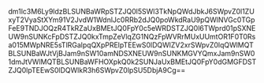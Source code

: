 dm1lc3M6Ly9ldzBLSUNBaWRpSTZJQ0l5SWl3TkNpQWdJbkJ6SWpvZ0l1ZUxyT2VyaStXYm91V2JvdW1WdnlJc0RRb2dJQ0poWkdRaU9pQWlNVGc0TGpFeE9TNDJOQzR4TkRZaUxBMEtJQ0FpY0c5eWRDSTZJQ0l6TWprd01pSXNEUW9nSUNKcFpDSTZJQ0kxTmpZeVlqZG1NQzFpWVRrMUxUUmtOR1F0T0Rsa015MWpNRE5sTlRGalpqQXpPRElpTEEwS0lDQWlZV2xrSWpvZ0lqQWlMQTBLSUNBaWJtVjBJam9nSW10amNDSXNEUW9nSUNKMGVYQmxJam9nSW01dmJtVWlMQTBLSUNBaWFHOXpkQ0k2SUNJaUxBMEtJQ0FpY0dGMGFDSTZJQ0lpTEEwS0lDQWlkR3h6SWpvZ0lpSU5DbjA9Cg==
